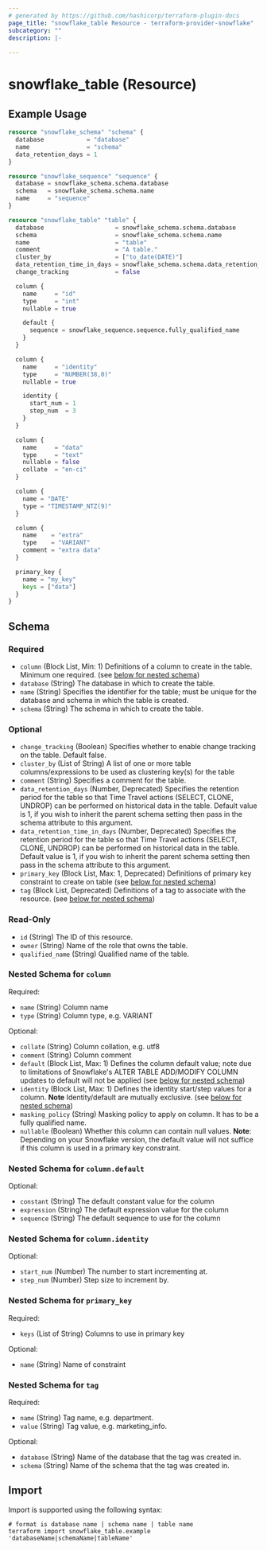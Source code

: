 ```yaml
---
# generated by https://github.com/hashicorp/terraform-plugin-docs
page_title: "snowflake_table Resource - terraform-provider-snowflake"
subcategory: ""
description: |-
  
---
```


# snowflake_table (Resource)



## Example Usage

```terraform
resource "snowflake_schema" "schema" {
  database            = "database"
  name                = "schema"
  data_retention_days = 1
}

resource "snowflake_sequence" "sequence" {
  database = snowflake_schema.schema.database
  schema   = snowflake_schema.schema.name
  name     = "sequence"
}

resource "snowflake_table" "table" {
  database                    = snowflake_schema.schema.database
  schema                      = snowflake_schema.schema.name
  name                        = "table"
  comment                     = "A table."
  cluster_by                  = ["to_date(DATE)"]
  data_retention_time_in_days = snowflake_schema.schema.data_retention_time_in_days
  change_tracking             = false

  column {
    name     = "id"
    type     = "int"
    nullable = true

    default {
      sequence = snowflake_sequence.sequence.fully_qualified_name
    }
  }

  column {
    name     = "identity"
    type     = "NUMBER(38,0)"
    nullable = true

    identity {
      start_num = 1
      step_num  = 3
    }
  }

  column {
    name     = "data"
    type     = "text"
    nullable = false
    collate  = "en-ci"
  }

  column {
    name = "DATE"
    type = "TIMESTAMP_NTZ(9)"
  }

  column {
    name    = "extra"
    type    = "VARIANT"
    comment = "extra data"
  }

  primary_key {
    name = "my_key"
    keys = ["data"]
  }
}
```

<!-- schema generated by tfplugindocs -->
## Schema

### Required

- `column` (Block List, Min: 1) Definitions of a column to create in the table. Minimum one required. (see [below for nested schema](#nestedblock--column))
- `database` (String) The database in which to create the table.
- `name` (String) Specifies the identifier for the table; must be unique for the database and schema in which the table is created.
- `schema` (String) The schema in which to create the table.

### Optional

- `change_tracking` (Boolean) Specifies whether to enable change tracking on the table. Default false.
- `cluster_by` (List of String) A list of one or more table columns/expressions to be used as clustering key(s) for the table
- `comment` (String) Specifies a comment for the table.
- `data_retention_days` (Number, Deprecated) Specifies the retention period for the table so that Time Travel actions (SELECT, CLONE, UNDROP) can be performed on historical data in the table. Default value is 1, if you wish to inherit the parent schema setting then pass in the schema attribute to this argument.
- `data_retention_time_in_days` (Number, Deprecated) Specifies the retention period for the table so that Time Travel actions (SELECT, CLONE, UNDROP) can be performed on historical data in the table. Default value is 1, if you wish to inherit the parent schema setting then pass in the schema attribute to this argument.
- `primary_key` (Block List, Max: 1, Deprecated) Definitions of primary key constraint to create on table (see [below for nested schema](#nestedblock--primary_key))
- `tag` (Block List, Deprecated) Definitions of a tag to associate with the resource. (see [below for nested schema](#nestedblock--tag))

### Read-Only

- `id` (String) The ID of this resource.
- `owner` (String) Name of the role that owns the table.
- `qualified_name` (String) Qualified name of the table.

<a id="nestedblock--column"></a>
### Nested Schema for `column`

Required:

- `name` (String) Column name
- `type` (String) Column type, e.g. VARIANT

Optional:

- `collate` (String) Column collation, e.g. utf8
- `comment` (String) Column comment
- `default` (Block List, Max: 1) Defines the column default value; note due to limitations of Snowflake's ALTER TABLE ADD/MODIFY COLUMN updates to default will not be applied (see [below for nested schema](#nestedblock--column--default))
- `identity` (Block List, Max: 1) Defines the identity start/step values for a column. **Note** Identity/default are mutually exclusive. (see [below for nested schema](#nestedblock--column--identity))
- `masking_policy` (String) Masking policy to apply on column. It has to be a fully qualified name.
- `nullable` (Boolean) Whether this column can contain null values. **Note**: Depending on your Snowflake version, the default value will not suffice if this column is used in a primary key constraint.

<a id="nestedblock--column--default"></a>
### Nested Schema for `column.default`

Optional:

- `constant` (String) The default constant value for the column
- `expression` (String) The default expression value for the column
- `sequence` (String) The default sequence to use for the column


<a id="nestedblock--column--identity"></a>
### Nested Schema for `column.identity`

Optional:

- `start_num` (Number) The number to start incrementing at.
- `step_num` (Number) Step size to increment by.



<a id="nestedblock--primary_key"></a>
### Nested Schema for `primary_key`

Required:

- `keys` (List of String) Columns to use in primary key

Optional:

- `name` (String) Name of constraint


<a id="nestedblock--tag"></a>
### Nested Schema for `tag`

Required:

- `name` (String) Tag name, e.g. department.
- `value` (String) Tag value, e.g. marketing_info.

Optional:

- `database` (String) Name of the database that the tag was created in.
- `schema` (String) Name of the schema that the tag was created in.

## Import

Import is supported using the following syntax:

```shell
# format is database name | schema name | table name
terraform import snowflake_table.example 'databaseName|schemaName|tableName'
```
